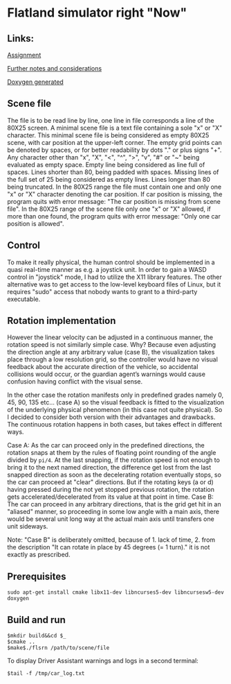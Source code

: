 ﻿# Flatland simulator right "Now" 
## Links: 
[ Assignment ](https://venyige.github.io/Flatland-simulator-right-Now/assignment.html) 

[ Further notes and considerations ](https://venyige.github.io/Flatland-simulator-right-Now/misc/notes.pdf) 

[ Doxygen generated ](https://venyige.github.io/Flatland-simulator-right-Now/html/index.html) 
## Scene file
The file is to be read line by line, one line in file corresponds a line of the 80X25 screen. 
A minimal scene file is a text file containing a sole "x" or "X" character. This minimal scene file is being considered as empty 80X25 scene, with car position at the upper-left corner. 
The empty grid points can be denoted by spaces, or for better readability by dots "." or plus signs "+". 
Any character other than "x", "X", "<", "^", ">",  "v",  "#" or "~" being evaluated as empty space. 
Empty line being considered as line full of spaces. Lines shorter than 80, being padded with spaces. Missing lines of the full set of 25 being considered as empty lines. 
Lines longer than 80 being truncated. 
In the 80X25 range the file must contain one and only one "x" or "X" character denoting the car position. 
If car position is missing, the program quits with error message: "The car position is missing from scene file". 
In the 80X25 range of the scene file only one "x" or "X" allowed, if more than one found, the program quits with error message: "Only one car position is allowed". 
## Control
To make it really physical, the human control should be implemented in a quasi real-time manner as e.g. a joystick unit. In order to gain a WASD control in "joystick" mode, I had to utilize the X11 library features. The other alternative was to get access to the low-level keyboard files of Linux, but it requires "sudo" access that nobody wants to grant to a third-party executable. 
 
## Rotation implementation
However the linear velocity can be adjusted in a continuous manner, the rotation speed is not similarly simple case. Why? Because even adjusting the direction angle at any arbitrary value (case B), the visualization takes place through a low resolution grid, so the controller would have no visual feedback about the accurate direction of the vehicle, so accidental collisions would occur, or the guardian agent’s warnings would cause confusion having conflict with the visual sense.
 
In the other case the rotation manifests only in predefined grades namely 0, 45, 90, 135 etc… (case A) so the visual feedback is fitted to the visualization of the underlying physical phenomenon (in this case not quite physical).
So I decided to consider both version with their advantages and drawbacks.
The continuous rotation happens in both cases, but takes effect in different ways.
 
Case A: As the car can proceed only in the predefined directions, the rotation snaps at them by the rules of floating point rounding of the angle divided by ```pi/4```. At the last snapping, if the rotation speed is not enough to bring it to the next named direction, the difference get lost from the last snapped direction as soon as the decelerating rotation eventually stops, so the car can proceed at "clear" directions. But if the rotating keys (a or d) having pressed during the not yet stopped previous rotation, the rotation gets accelerated/decelerated from its value at that point in time. 
Case B: The car can proceed in any arbitrary directions, that is the grid get hit in an "aliased" manner, so proceeding in some low angle with a main axis, there would be several unit long way at the actual main axis until transfers one unit sideways. 
 
Note: "Case B" is deliberately omitted, because of 1. lack of time, 2. from the description "It can rotate in place by 45 degrees (= 1 turn)." it is not exactly as prescribed. 

## Prerequisites

```sudo apt-get install cmake libx11-dev libncurses5-dev libncursesw5-dev doxygen``` 

## Build and run 
 
```$mkdir build&&cd $_``` \
```$cmake ..``` \
```$make$./flsrn /path/to/scene/file``` 
 
To display Driver Assistant warnings and logs in a second terminal: 

```$tail -f /tmp/car_log.txt``` 



